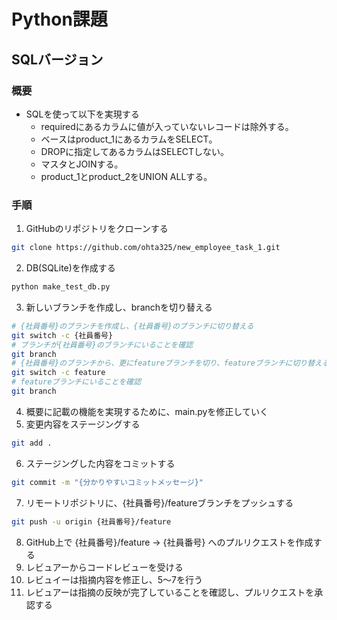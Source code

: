 # Python課題
## SQLバージョン
### 概要
- SQLを使って以下を実現する
    - requiredにあるカラムに値が入っていないレコードは除外する。
    - ベースはproduct_1にあるカラムをSELECT。
    - DROPに指定してあるカラムはSELECTしない。
    - マスタとJOINする。
    - product_1とproduct_2をUNION ALLする。
### 手順
1. GitHubのリポジトリをクローンする
```bash
git clone https://github.com/ohta325/new_employee_task_1.git
```
2. DB(SQLite)を作成する
```bash
python make_test_db.py
```
3. 新しいブランチを作成し、branchを切り替える
```bash
# {社員番号}のブランチを作成し、{社員番号}のブランチに切り替える
git switch -c {社員番号}
# ブランチが{社員番号}のブランチにいることを確認
git branch
# {社員番号}のブランチから、更にfeatureブランチを切り、featureブランチに切り替える
git switch -c feature
# featureブランチにいることを確認
git branch
```
4. 概要に記載の機能を実現するために、main.pyを修正していく
5. 変更内容をステージングする
```bash
git add .
```
6. ステージングした内容をコミットする
```bash
git commit -m "{分かりやすいコミットメッセージ}"
```
7. リモートリポジトリに、{社員番号}/featureブランチをプッシュする
```bash
git push -u origin {社員番号}/feature
```
8. GitHub上で {社員番号}/feature → {社員番号} へのプルリクエストを作成する
9. レビュアーからコードレビューを受ける
10. レビュイーは指摘内容を修正し、5～7を行う
11. レビュアーは指摘の反映が完了していることを確認し、プルリクエストを承認する